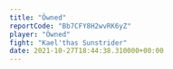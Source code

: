 ```yaml
---
title: "Öwned"
reportCode: "Bb7CFY8H2wvRK6yZ"
player: "Öwned"
fight: "Kael'thas Sunstrider"
date: 2021-10-27T18:44:38.310000+00:00
---
```

